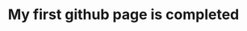 ---
title: "My first github page is completed"
layout : categories
categories : News
permalink: /News/
last_modified_at: 2020-08-13 00:00:00
---